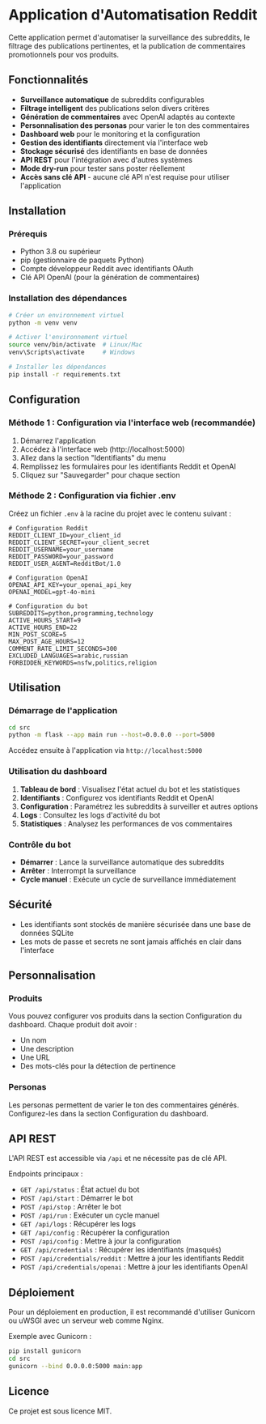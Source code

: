 # Application d'Automatisation Reddit

Cette application permet d'automatiser la surveillance des subreddits, le filtrage des publications pertinentes, et la publication de commentaires promotionnels pour vos produits.

## Fonctionnalités

- **Surveillance automatique** de subreddits configurables
- **Filtrage intelligent** des publications selon divers critères
- **Génération de commentaires** avec OpenAI adaptés au contexte
- **Personnalisation des personas** pour varier le ton des commentaires
- **Dashboard web** pour le monitoring et la configuration
- **Gestion des identifiants** directement via l'interface web
- **Stockage sécurisé** des identifiants en base de données
- **API REST** pour l'intégration avec d'autres systèmes
- **Mode dry-run** pour tester sans poster réellement
- **Accès sans clé API** - aucune clé API n'est requise pour utiliser l'application

## Installation

### Prérequis

- Python 3.8 ou supérieur
- pip (gestionnaire de paquets Python)
- Compte développeur Reddit avec identifiants OAuth
- Clé API OpenAI (pour la génération de commentaires)

### Installation des dépendances

```bash
# Créer un environnement virtuel
python -m venv venv

# Activer l'environnement virtuel
source venv/bin/activate  # Linux/Mac
venv\Scripts\activate     # Windows

# Installer les dépendances
pip install -r requirements.txt
```

## Configuration

### Méthode 1 : Configuration via l'interface web (recommandée)

1. Démarrez l'application
2. Accédez à l'interface web (http://localhost:5000)
3. Allez dans la section "Identifiants" du menu
4. Remplissez les formulaires pour les identifiants Reddit et OpenAI
5. Cliquez sur "Sauvegarder" pour chaque section

### Méthode 2 : Configuration via fichier .env

Créez un fichier `.env` à la racine du projet avec le contenu suivant :

```
# Configuration Reddit
REDDIT_CLIENT_ID=your_client_id
REDDIT_CLIENT_SECRET=your_client_secret
REDDIT_USERNAME=your_username
REDDIT_PASSWORD=your_password
REDDIT_USER_AGENT=RedditBot/1.0

# Configuration OpenAI
OPENAI_API_KEY=your_openai_api_key
OPENAI_MODEL=gpt-4o-mini

# Configuration du bot
SUBREDDITS=python,programming,technology
ACTIVE_HOURS_START=9
ACTIVE_HOURS_END=22
MIN_POST_SCORE=5
MAX_POST_AGE_HOURS=12
COMMENT_RATE_LIMIT_SECONDS=300
EXCLUDED_LANGUAGES=arabic,russian
FORBIDDEN_KEYWORDS=nsfw,politics,religion
```

## Utilisation

### Démarrage de l'application

```bash
cd src
python -m flask --app main run --host=0.0.0.0 --port=5000
```

Accédez ensuite à l'application via `http://localhost:5000`

### Utilisation du dashboard

1. **Tableau de bord** : Visualisez l'état actuel du bot et les statistiques
2. **Identifiants** : Configurez vos identifiants Reddit et OpenAI
3. **Configuration** : Paramétrez les subreddits à surveiller et autres options
4. **Logs** : Consultez les logs d'activité du bot
5. **Statistiques** : Analysez les performances de vos commentaires

### Contrôle du bot

- **Démarrer** : Lance la surveillance automatique des subreddits
- **Arrêter** : Interrompt la surveillance
- **Cycle manuel** : Exécute un cycle de surveillance immédiatement

## Sécurité

- Les identifiants sont stockés de manière sécurisée dans une base de données SQLite
- Les mots de passe et secrets ne sont jamais affichés en clair dans l'interface

## Personnalisation

### Produits

Vous pouvez configurer vos produits dans la section Configuration du dashboard. Chaque produit doit avoir :
- Un nom
- Une description
- Une URL
- Des mots-clés pour la détection de pertinence

### Personas

Les personas permettent de varier le ton des commentaires générés. Configurez-les dans la section Configuration du dashboard.

## API REST

L'API REST est accessible via `/api` et ne nécessite pas de clé API.

Endpoints principaux :
- `GET /api/status` : État actuel du bot
- `POST /api/start` : Démarrer le bot
- `POST /api/stop` : Arrêter le bot
- `POST /api/run` : Exécuter un cycle manuel
- `GET /api/logs` : Récupérer les logs
- `GET /api/config` : Récupérer la configuration
- `POST /api/config` : Mettre à jour la configuration
- `GET /api/credentials` : Récupérer les identifiants (masqués)
- `POST /api/credentials/reddit` : Mettre à jour les identifiants Reddit
- `POST /api/credentials/openai` : Mettre à jour les identifiants OpenAI

## Déploiement

Pour un déploiement en production, il est recommandé d'utiliser Gunicorn ou uWSGI avec un serveur web comme Nginx.

Exemple avec Gunicorn :

```bash
pip install gunicorn
cd src
gunicorn --bind 0.0.0.0:5000 main:app
```

## Licence

Ce projet est sous licence MIT.
